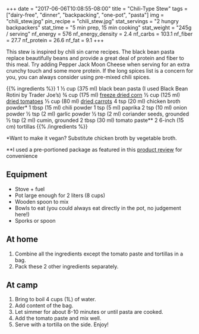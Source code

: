 +++
date = "2017-06-06T10:08:55-08:00"
title = "Chili-Type Stew"
tags = ["dairy-free", "dinner", "backpacking", "one-pot", "pasta"]
img = "chili_stew.jpg"
pin_recipe = "chili_stew.jpg"
stat_servings = "2 hungry backpackers"
stat_time = "5 min prep, 15 min cooking"
stat_weight = "245g / serving"
nf_energy = 576
nf_energy_density = 2.4
nf_carbs = 103.1
nf_fiber = 27.7
nf_protein = 26.6
nf_fat = 9.1
+++

This stew is inspired by chili sin carne recipes. The black bean pasta replace beautifully beans and provide a great deal of protein and fiber to this meal. Try adding Pepper Jack Moon Cheese when serving for an extra crunchy touch and some more protein. If the long spices list is a concern for you, you can always consider using pre-mixed chili spices.
 
 
{{% ingredients %}}
1 ½ cup (375 ml) black bean pasta (I used Black Bean Rotini by Trader Joe’s)
¾ cup (175 ml) <a target="_blank" href="https://www.amazon.com/gp/product/B008470PLU/ref=as_li_tl?ie=UTF8&camp=1789&creative=9325&creativeASIN=B008470PLU&linkCode=as2&tag=gourmethiking-20&linkId=0a9b9ec5eb7a9f1099e1dae915f6aef0">freeze dried corn</a><img src="//ir-na.amazon-adsystem.com/e/ir?t=gourmethiking-20&l=am2&o=1&a=B008470PLU" width="1" height="1" border="0" alt="" style="border:none !important; margin:0px !important;" />
½ cup (125 ml) <a target="_blank" href="https://www.amazon.com/gp/product/B007C7QPTE/ref=as_li_tl?ie=UTF8&camp=1789&creative=9325&creativeASIN=B007C7QPTE&linkCode=as2&tag=gourmethiking-20&linkId=2aa348dd83b1d5ed4b3cae99daf89db6">dried tomatoes</a><img src="//ir-na.amazon-adsystem.com/e/ir?t=gourmethiking-20&l=am2&o=1&a=B007C7QPTE" width="1" height="1" border="0" alt="" style="border:none !important; margin:0px !important;" />
⅓ cup (80 ml) <a target="_blank" href="https://www.amazon.com/gp/product/B007C7H412/ref=as_li_tl?ie=UTF8&camp=1789&creative=9325&creativeASIN=B007C7H412&linkCode=as2&tag=gourmethiking-20&linkId=dca0b5345d36a863caf9e53e0996439b">dried carrots</a><img src="//ir-na.amazon-adsystem.com/e/ir?t=gourmethiking-20&l=am2&o=1&a=B007C7H412" width="1" height="1" border="0" alt="" style="border:none !important; margin:0px !important;" /> 
4 tsp (20 ml) chicken broth powder\*
1 tbsp (15 ml) chili powder
1 tsp (5 ml) paprika
2 tsp (10 ml) onion powder
½ tsp (2 ml) garlic powder
½  tsp (2 ml) coriander seeds, grounded
½ tsp (2 ml) cumin, grounded
2 tbsp (30 ml) tomato paste\**
2 6-inch (15 cm) tortillas 
{{% /ingredients %}}

\*Want to make it vegan? Substitute chicken broth by vegetable broth.

\**I used a pre-portioned package as featured in this [product review](/product-reviews/hunts-tomato-paste) for convenience 
 
## Equipment
- Stove + fuel
- Pot large enough for 2 liters (8 cups)
- Wooden spoon to mix
- Bowls to eat (you could always eat directly in the pot, no judgement here!)
- Sporks or spoon
 
## At home
1. Combine all the ingredients except the tomato paste and tortillas in a bag. 
1. Pack these 2 other ingredients separately.
 
## At camp
1. Bring to boil 4 cups (1L) of water. 
1. Add content of the bag.
1. Let simmer for about 8-10 minutes or until pasta are cooked.
1. Add the tomato paste and mix well. 
1. Serve with a tortilla on the side. Enjoy!



